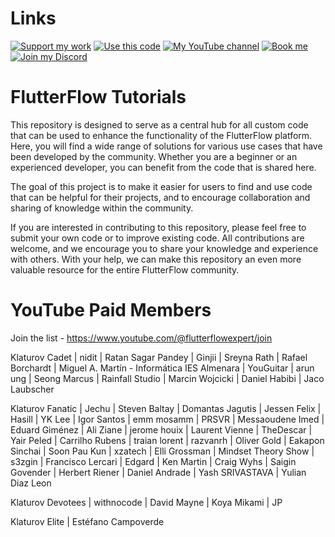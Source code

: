 # Links

[![Support my work](https://img.shields.io/badge/-Support%20my%20work-purple?style=for-the-badge&logo=github-sponsors&logoColor=white)](https://github.com/sponsors/bulgariamitko) [![Use this code](https://img.shields.io/badge/-Use%20this%20code-blue?style=for-the-badge&logo=Github)](https://bulgariamitko.github.io/flutterflowtutorials/) [![My YouTube channel](https://img.shields.io/badge/-YouTube-red?style=for-the-badge&logo=youtube&logoColor=white)](https://youtube.com/@flutterflowexpert) [![Book me](https://img.shields.io/badge/-Book%20me-green?style=for-the-badge&logo=googlecalendar&logoColor=white)](https://calendly.com/bulgaria_mitko) [![Join my Discord](https://img.shields.io/badge/-Join%20my%20Discord-orange?style=for-the-badge&logo=discord&logoColor=white)](https://discord.gg/G69hSUqEeU)


# FlutterFlow Tutorials

This repository is designed to serve as a central hub for all custom code that can be used to enhance the functionality of the FlutterFlow platform. Here, you will find a wide range of solutions for various use cases that have been developed by the community. Whether you are a beginner or an experienced developer, you can benefit from the code that is shared here.

The goal of this project is to make it easier for users to find and use code that can be helpful for their projects, and to encourage collaboration and sharing of knowledge within the community.

If you are interested in contributing to this repository, please feel free to submit your own code or to improve existing code. All contributions are welcome, and we encourage you to share your knowledge and experience with others. With your help, we can make this repository an even more valuable resource for the entire FlutterFlow community.

# YouTube Paid Members

Join the list - https://www.youtube.com/@flutterflowexpert/join

Klaturov Cadet
| nidit
| Ratan Sagar Pandey
| Ginjii
| Sreyna Rath
| Rafael Borchardt
| Miguel A. Martín - Informática IES Almenara
| YouGuitar
| arun ung
| Seong Marcus
| Rainfall Studio
| Marcin Wojcicki
| Daniel Habibi
| Jaco Laubscher

Klaturov Fanatic
| Jechu
| Steven Baltay
| Domantas Jagutis
| Jessen Felix
| Hasill
| YK Lee
| Igor Santos
| emm mosamm
| PRSVR
| Messaoudene Imed
| Eduard Giménez
| Ali Ziane
| jerome houix
| Laurent Vienne
| TheDescar
| Yair Peled
| Carrilho Rubens
| traian lorent
| razvanrh
| Oliver Gold
| Eakapon Sinchai
| Soon Pau Kun
| xzatech
| Elli Grossman
| Mindset Theory Show
| s3zgin
| Francisco Lercari
| Edgard
| Ken Martin
| Craig Wyhs
| Saigin Govender
| Herbert Riener
| Daniel Andrade
| Yash SRIVASTAVA
| Yulian Diaz Leon

Klaturov Devotees
| withnocode
| David Mayne
| Koya Mikami
| JP

Klaturov Elite
| Estéfano Campoverde